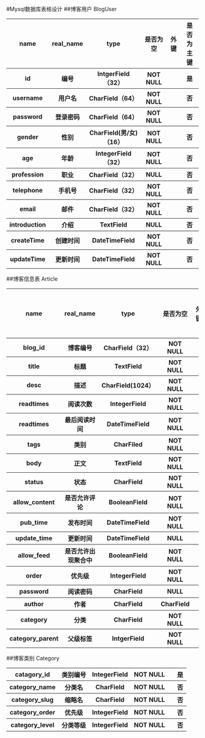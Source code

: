 #Mysql数据库表格设计
##博客用户 BlogUser


<table>
    <tr>
        <th>name</th>
        <th>real_name</th>
        <th>type</th>
        <th>是否为空</th>
        <th>外键</th>
        <th>是否为主键</th>
    </tr>
    <tr>
        <th>id</th>
        <th>编号</th>
        <th>IntgerField（32）</th>
        <th>NOT NULL</th>
        <th></th>
        <th>是</th>
    </tr>
    <tr>
        <th>username</th>
        <th>用户名</th>
        <th>CharField（64）</th>
        <th>NOT NULL</th>
        <th></th>
        <th>否</th>
    </tr>
    <tr>
        <th>password</th>
        <th>登录密码</th>
        <th>CharField（64）</th>
        <th>NOT NULL</th>
        <th></th>
        <th>否</th>
    </tr>
    <tr>
        <th>gender</th>
        <th>性别</th>
        <th>CharField(男/女)（16）</th>
        <th>NOT NULL</th>
        <th></th>
        <th>否</th>
    </tr>
    <tr>
        <th>age</th>
        <th>年龄</th>
        <th>IntegerField（32）</th>
        <th>NOT NULL</th>
        <th></th>
        <th>否</th>
    </tr>
    <tr>
        <th>profession</th>
        <th>职业</th>
        <th>CharField（32）</th>
        <th>NULL</th>
        <th></th>
        <th>否</th>
    </tr>
    <tr>
        <th>telephone</th>
        <th>手机号</th>
        <th>CharField（32）</th>
        <th>NOT NULL</th>
        <th></th>
        <th>否</th>
    </tr>
    <tr>
        <th>email</th>
        <th>邮件</th>
        <th>CharField（32）</th>
        <th>NOT NULL</th>
        <th></th>
        <th>否</th>
    </tr>
    <tr>
        <th>introduction</th>
        <th>介绍</th>
        <th>TextField</th>
        <th>NULL</th>
        <th></th>
        <th>否</th>
    </tr>
    <tr>
        <th>createTime</th>
        <th>创建时间</th>
        <th>DateTimeField</th>
        <th>NOT NULL</th>
        <th></th>
        <th>否</th>
    </tr>
    <tr>
        <th>updateTime</th>
        <th>更新时间</th>
        <th>DateTimeField</th>
        <th>NOT NULL</th>
        <th></th>
        <th>否</th>
    </tr>
</table>

##博客信息表 Article
<table>
    <tr>
        <th>name</th>
        <th>real_name</th>
        <th>type</th>
        <th>是否为空</th>
        <th>外键</th>
        <th>是否为主键</th>
    </tr>
    <tr>
        <th>blog_id</th>
        <th>博客编号</th>
        <th>CharField（32）</th>
        <th>NOT NULL</th>
        <th></th>
        <th>是</th>
    </tr>
    <tr>
        <th>title</th>
        <th>标题</th>
        <th>TextField</th>
        <th>NOT NULL</th>
        <th></th>
        <th>是</th>
    </tr>
    <tr>
        <th>desc</th>
        <th>描述</th>
        <th>CharField(1024）</th>
        <th>NOT NULL</th>
        <th></th>
        <th>否</th>
    </tr>
    <tr>
        <th>readtimes</th>
        <th>阅读次数</th>
        <th>IntegerField</th>
        <th>NOT NULL</th>
        <th></th>
        <th>否</th>
    </tr>
    <tr>
        <th>readtimes</th>
        <th>最后阅读时间</th>
        <th>DateTimeField</th>
        <th>NOT NULL</th>
        <th></th>
        <th>否</th>
    </tr>
    <tr>
        <th>tags</th>
        <th>类别</th>
        <th>CharFiled</th>
        <th>NOT NULL</th>
        <th></th>
        <th>否</th>
    </tr>
    <tr>
        <th>body</th>
        <th>正文</th>
        <th>TextField</th>
        <th>NOT NULL</th>
        <th></th>
        <th>否</th>
    </tr>
    <tr>
        <th>status</th>
        <th>状态</th>
        <th>CharField</th>
        <th>NOT NULL</th>
        <th></th>
        <th>否</th>
    </tr>
    <tr>
        <th>allow_content</th>
        <th>是否允许评论</th>
        <th>BooleanField</th>
        <th>NOT NULL</th>
        <th></th>
        <th>否</th>
    </tr>
    <tr>
        <th>pub_time</th>
        <th>发布时间</th>
        <th>DateTimeField</th>
        <th>NOT NULL</th>
        <th></th>
        <th>否</th>
    </tr>
    <tr>
        <th>update_time</th>
        <th>更新时间</th>
        <th>DateTimeField</th>
        <th>NULL</th>
        <th></th>
        <th>否</th>
    </tr>
    <tr>
        <th>allow_feed</th>
        <th>是否允许出现聚合中</th>
        <th>BooleanField</th>
        <th>NOT NULL</th>
        <th></th>
        <th>否</th>
    </tr>
    <tr>
        <th>order</th>
        <th>优先级</th>
        <th>IntegerField</th>
        <th>NOT NULL</th>
        <th></th>
        <th>否</th>
    </tr>
    <tr>
        <th>password</th>
        <th>阅读密码</th>
        <th>CharField</th>
        <th>NULL</th>
        <th></th>
        <th>否</th>
    </tr>
    <tr>
        <th>author</th>
        <th>作者</th>
        <th>CharField</th>
        <th>CharField</th>
        <th></th>
        <th>否</th>
    </tr>
    <tr>
        <th>category</th>
        <th>分类</th>
        <th>CharField</th>
        <th>NOT NULL</th>
        <th></th>
        <th>否</th>
    </tr>
        <tr>
        <th>category_parent</th>
        <th>父级标签</th>
        <th>IntgerField</th>
        <th>NOT NULL</th>
        <th></th>
        <th>否</th>
    </tr>
</table>

##博客类别 Category

<table>
    <tr>
        <th>catagory_id</th>
        <th>类别编号</th>
        <th>IntegerField</th>
        <th>NOT NULL</th>
        <th></th>
        <th>是</th>
    </tr>
    <tr>
        <th>category_name</th>
        <th>分类名</th>
        <th>CharField</th>
        <th>NOT NULL</th>
        <th></th>
        <th>否</th>
    </tr>
    <tr>
        <th>category_slug</th>
        <th>缩略名</th>
        <th>CharField</th>
        <th>NOT NULL</th>
        <th></th>
        <th>否</th>
    </tr>
    <tr>
        <th>category_order</th>
        <th>优先级</th>
        <th>IntegerField</th>
        <th>NOT NULL</th>
        <th></th>
        <th>否</th>
    </tr>
    <tr>
        <th>category_level</th>
        <th>分类等级</th>
        <th>IntegerField</th>
        <th>NOT NULL</th>
        <th></th>
        <th>否</th>
    </tr>
</table>